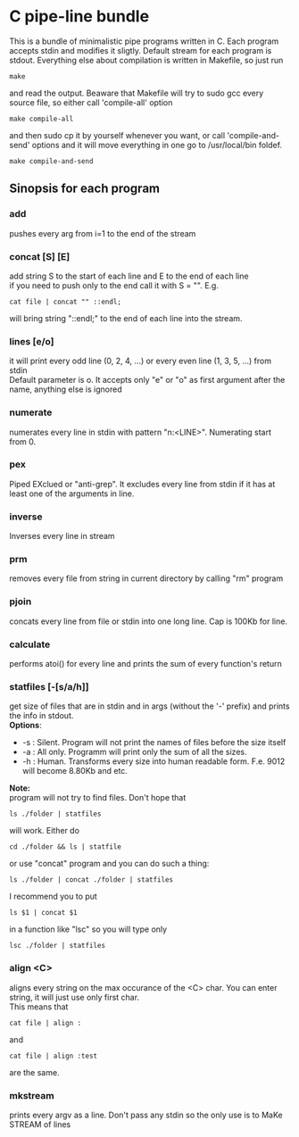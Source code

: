 # C pipe-line bundle
This is a bundle of minimalistic pipe programs written in C.
Each program accepts stdin and modifies it sligtly.
Default stream for each program is stdout.
Everything else about compilation is written in Makefile, so just run
```
make
```
and read the output.
Beaware that Makefile will try to sudo gcc every source file, so either call 'compile-all' option
```
make compile-all
```
and then sudo cp it by yourself whenever you want, or call 'compile-and-send' options and it will move everything in one go to /usr/local/bin foldef.
```
make compile-and-send
```

## Sinopsis for each program
### add
pushes every arg from i=1 to the end of the stream
### concat \[S\] \[E\]
add string S to the start of each line and E to the end of each line  
if you need to push only to the end call it with S = "". E.g.
```
cat file | concat "" ::endl;
```
will bring string "::endl;" to the end of each line into the stream.
### lines \[e/o\]
it will print every odd line (0, 2, 4, ...) or every even line (1, 3, 5, ...) from stdin  
Default parameter is o. It accepts only "e" or "o" as first argument after the name, anything else is ignored
### numerate
numerates every line in stdin with pattern "n:\<LINE\>". Numerating start from 0.
### pex
Piped EXclued or "anti-grep". It excludes every line from stdin if it has at least one of the arguments in line.
### inverse
Inverses every line in stream
### prm
removes every file from string in current directory by calling "rm" program
### pjoin
concats every line from file or stdin into one long line. Cap is 100Kb for line.
### calculate
performs atoi() for every line and prints the sum of every function's return
### statfiles \[-\[s/a/h\]\]
get size of files that are in stdin and in args (without the '-' prefix) and prints the info in stdout.  
**Options**:  
 - -s : Silent.    Program will not print the names of files before the size itself  
 - -a : All only.  Programm will print only the sum of all the sizes.  
 - -h : Human.     Transforms every size into human readable form. F.e. 9012 will become 8.80Kb and etc.  

**Note:**  
program will not try to find files. Don't hope that  
```
ls ./folder | statfiles
```
will work. Either do  
```
cd ./folder && ls | statfile
```
or use "concat" program and you can do such a thing:  
```
ls ./folder | concat ./folder | statfiles
```
I recommend you to put  
```
ls $1 | concat $1
```
in a function like "lsc" so you will type only  
```
lsc ./folder | statfiles
```
### align \<C\>
aligns every string on the max occurance of the \<C\> char. You can enter string, it will just use only first char.  
This means that
```
cat file | align :
```
and
```
cat file | align :test
```
are the same.
### mkstream
prints every argv as a line. Don't pass any stdin so the only use is to MaKe STREAM of lines
